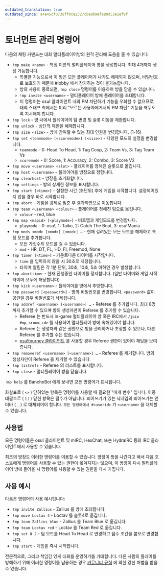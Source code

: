 ```yaml
---
outdated_translation: true
outdated_since: a4e45cf0738ff0ce2327cba8b9efe89d53e1ef9f
---
```


# 토너먼트 관리 명령어

다음의 채팅 커맨드는 대회 멀티플레이어방의 원격 관리에 도움을 줄 수 있습니다:

- `!mp make <name>` - 특정 이름의 멀티플레이어 방을 생성합니다. 최대 4개까지 생성 가능합니다.
  - 특별한 기능으로서 이 방은 모든 플레이어가 나가도 해체되지 않으며, 비밀번호로 보호되기 때문에 #lobby 에서 참가하는 것이 불가능합니다.
  - 방의 사용이 종료되면, `!mp close` 명령어를 이용하여 방을 닫을 수 있습니다.
  - `!mp invite <username>` - 멀티플레이어 방에 플레이어를 초대합니다.
  - 이 명령어는 osu! 클라이언트 내의 PM 차단하기 기능을 우회할 수 없으므로, 대회 스태프 측에서는 미리 "모르는 사용자에게서의 PM 차단" 기능을 꺼두도록 지시해야 합니다.
- `!mp lock` - 방 내에서 플레이어의 팀 변경 및 슬롯 이동을 제한합니다.
- `!mp unlock` - 상단의 제한을 해제합니다.
- `!mp size <size>` - 방에 참여할 수 있는 최대 인원을 변경합니다. (1-16)
- `!mp set <teammode> [<scoremode>] [<size>]` - 다양한 모드의 설정을 변경합니다.
  - `teammode` - 0: Head To Head, 1: Tag Coop, 2: Team Vs, 3: Tag Team Vs
  - `scoremode` - 0: Score, 1: Accuracy, 2: Combo, 3: Score V2
- `!mp move <username> <slot>` - 플레이어를 정해진 슬롯으로 옮깁니다.
- `!mp host <username>` - 플레이어를 방장으로 정합니다.
- `!mp clearhost` - 방장을 초기화합니다.
- `!mp settings` - 방의 상세한 정보를 표시합니다.
- `!mp start [<time>]` - 설정한 시간 (초단위) 후에 게임을 시작합니다. 설정되어있지 않을 경우 바로 시작합니다.
- `!mp abort` - 게임을 강제로 멈춘 후 결과화면으로 이동합니다.
- `!mp team <username> <colour>` - 플레이어를 정해진 팀으로 옮깁니다.
  - `colour` - red, blue
- `!mp map <mapid> [<playmode>]` - 비트맵과 게임모드를 변경합니다.
  - `playmode` - 0: osu!, 1: Taiko, 2: Catch The Beat, 3: osu!Mania
- `!mp mods <mod> [<mod>] [<mod>] …` - 현재 걸려있는 모든 모드를 해제하고 특정 모드를 추가합니다.
  - 모든 가짓수의 모드를 걸 수 있습니다.
  - `mod` - HR, DT, FL, HD, FI, Freemod, None
- `!mp timer [<time>]` - 카운트다운 타이머를 시작합니다.
  - `time` 을 입력하지 않을 시 30초로 지정됩니다.
  - 타이머 알림은 각 1분 단위, 30초, 10초, 5초 이하인 경우 발생합니다.
- `!mp aborttimer` - 현재 진행중인 타이머를 정지합니다. (일반 타이머와 게임 시작 타이머 모두에 해당합니다)
- `!mp kick <username>` - 플레이어를 방에서 추방합니다.
- `!mp password [<password>]` - 방의 비밀번호를 변경합니다. `<password>` 값이 공란일 경우 비밀번호가 삭제됩니다.
- `!mp addref <username> [<username>] …` - Referee 를 추가합니다. 최대 8명까지 추가할 수 있으며 방의 생성자만이 Referee 를 추가할 수 있습니다.
  - Referee 는 반드시 in-game 멀티플레이어 방 혹은 IRC에서 `/join #mp_<room_id>` 를 사용하여 멀티플레이 방에 속해있어야 합니다.
  - Referee 는 생성자와 같은 권한으로 방을 관리하거나 조정할 수 있으나, 다른 Referee 를 추가할 수는 없습니다.
  - [osu!tourney 클라이언트](/wiki/osu!tourney) 를 사용할 경우 Referee 권한이 있어야 채팅을 보여줍니다.
- `!mp removeref <username> [<username>] …` - Referee 를 제거합니다. 방의 생성자만이 Referee 를 제거할 수 있습니다.
- `!mp listrefs` - Referee 의 리스트를 표시합니다.
- `!mp close` - 멀티플레이어 방을 닫습니다.

`!mp help` 를 BanchoBot 에게 보내면 모든 명령어가 표시됩니다.

화살표로 ( `<>` ) 닫혀있는 항목은 명령어를 사용할 때 필요한 "매개 변수" 입니다. 이중 대괄호로 ( `[]` ) 닫힌 항목은 필수가 아닙니다. 띄어쓰기가 있는 닉네임의 띄어쓰기는 언더바 ( `_` ) 로 대체되어야 합니다. `모든 명령어에서 #<userid>` 가 `<username>` 을 대체할 수 있습니다.

## 사용법

모든 명령어들은 osu! 클라이언트 및 mIRC, HexChat, 또는 HydraIRC 등의 IRC 클라이언트에서 사용할 수 있습니다.

최초의 방장도 이러한 명령어를 이용할 수 있습니다. 방장이 방을 나간다고 해서 다음 호스트에게 명령어를 사용할 수 있는 권한이 옮겨지지는 않으며, 이 방장이 다시 멀티플레이어 방에 들어올 시 명령어를 사용할 수 있는 권한을 다시 가집니다.

## 사용 예시

다음은 명령어의 사용 예시입니다:

- `!mp invite Zallius` - Zallius 를 방에 초대합니다.
- `!mp move Loctav 4` - Loctav 를 슬롯4로 옮깁니다.
- `!mp team Zallius blue` - Zallius 를 Team Blue 로 옮깁니다.
- `!mp team Loctav red` - Loctav 를 Team Red 로 옮깁니다.
- `!mp set 0 2` - 팀 모드를 Head To Head 로 변경하고 점수 조건을 콤보로 변경합니다.
- `!mp start` - 게임을 즉시 시작합니다.

전문적으로, 그리고 책임감 있게 대회를 운영하기를 기대합니다. 다른 사람의 플레이를 방해하기 위해 이러한 명령어를 남용하는 경우 [커뮤니티 규칙](/wiki/Rules) 에 의한 강한 처벌을 받을 수 있습니다.
